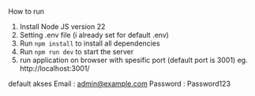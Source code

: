 How to run
1. Install Node JS version 22
2. Setting .env file (i already set for default .env)
3. Run `npm install` to install all dependencies
4. Run `npm run dev` to start the server
5. run application on browser with spesific port (default port is 3001) eg. http://localhost:3001/

default akses
Email : admin@example.com
Password : Password123